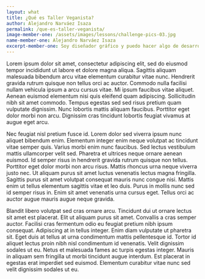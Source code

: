 ```yaml
---
layout: what
title: ¿Qué es Taller Veganista?
author: Alejandro Narváez Isaza
permalink: /que-es-taller-veganista/
image-member-one: /assets/images/lessons/challenge-pics-03.jpg
name-member-one: Alejandro Narváez Isaza
excerpt-member-one: Soy diseñador gráfico y puedo hacer algo de desarrollo Front-end. Hace cinco años me preguntaba cuántos animales necesitábamos matar para alimentar a tantas personas y cuando hablé de eso con un amigo, mi amigo me recomendó ver Cowspiracy. Me hice vegano buscando reducir mi impacto ambiental y más adelante me di cuenta del horror de las industrias de explotación animal. Mi posición dentro del veganismo es abolicionista e interseccional.
---
```

Lorem ipsum dolor sit amet, consectetur adipiscing elit, sed do eiusmod tempor incididunt ut labore et dolore magna aliqua. Sagittis aliquam malesuada bibendum arcu vitae elementum curabitur vitae nunc. Hendrerit gravida rutrum quisque non tellus orci ac auctor. Commodo nulla facilisi nullam vehicula ipsum a arcu cursus vitae. Mi ipsum faucibus vitae aliquet. Aenean euismod elementum nisi quis eleifend quam adipiscing. Sollicitudin nibh sit amet commodo. Tempus egestas sed sed risus pretium quam vulputate dignissim. Nunc lobortis mattis aliquam faucibus. Porttitor eget dolor morbi non arcu. Dignissim cras tincidunt lobortis feugiat vivamus at augue eget arcu.

Nec feugiat nisl pretium fusce id. Lorem dolor sed viverra ipsum nunc aliquet bibendum enim. Elementum integer enim neque volutpat ac tincidunt vitae semper quis. Varius morbi enim nunc faucibus. Sed lectus vestibulum mattis ullamcorper velit sed. Pharetra et ultrices neque ornare aenean euismod. Id semper risus in hendrerit gravida rutrum quisque non tellus. Porttitor eget dolor morbi non arcu risus. Mattis rhoncus urna neque viverra justo nec. Ut aliquam purus sit amet luctus venenatis lectus magna fringilla. Sagittis purus sit amet volutpat consequat mauris nunc congue nisi. Mattis enim ut tellus elementum sagittis vitae et leo duis. Purus in mollis nunc sed id semper risus in. Enim sit amet venenatis urna cursus eget. Tellus orci ac auctor augue mauris augue neque gravida.

Blandit libero volutpat sed cras ornare arcu. Tincidunt dui ut ornare lectus sit amet est placerat. Elit ut aliquam purus sit amet. Convallis a cras semper auctor. Facilisi cras fermentum odio eu feugiat pretium nibh ipsum consequat. Adipiscing at in tellus integer. Enim diam vulputate ut pharetra sit. Eget duis at tellus at urna condimentum mattis pellentesque id. Tortor id aliquet lectus proin nibh nisl condimentum id venenatis. Velit dignissim sodales ut eu. Netus et malesuada fames ac turpis egestas integer. Mauris in aliquam sem fringilla ut morbi tincidunt augue interdum. Est placerat in egestas erat imperdiet sed euismod. Elementum curabitur vitae nunc sed velit dignissim sodales ut eu.
